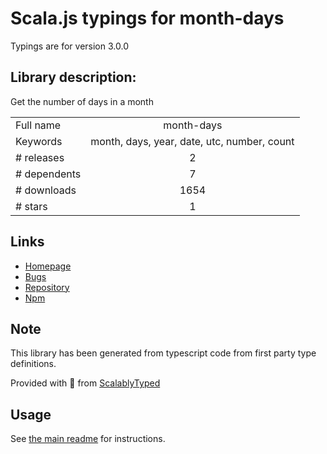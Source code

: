
# Scala.js typings for month-days

Typings are for version 3.0.0

## Library description:
Get the number of days in a month

|                    |                 |
| ------------------ | :-------------: |
| Full name          | month-days |
| Keywords           | month, days, year, date, utc, number, count |
| # releases         | 2 |
| # dependents       | 7 |
| # downloads        | 1654 |
| # stars            | 1 |

## Links
- [Homepage](https://github.com/sindresorhus/month-days#readme)
- [Bugs](https://github.com/sindresorhus/month-days/issues)
- [Repository](https://github.com/sindresorhus/month-days)
- [Npm](https://www.npmjs.com/package/month-days)
    


## Note
This library has been generated from typescript code from first party type definitions.

Provided with :purple_heart: from [ScalablyTyped](https://github.com/oyvindberg/ScalablyTyped)

## Usage
See [the main readme](../../readme.md) for instructions.



